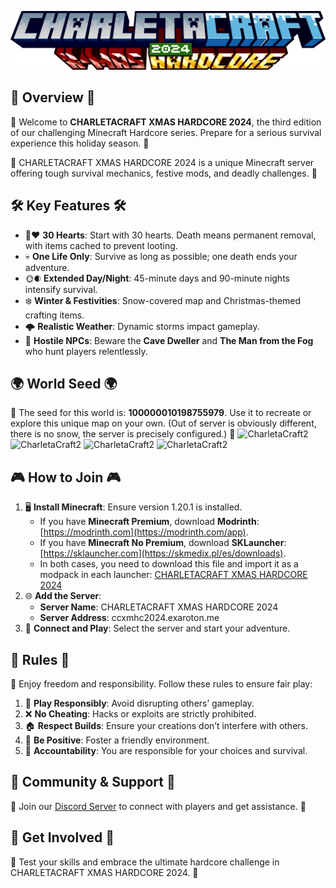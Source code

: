 ![CharletaCraft2](img/CCHXMAS2024.png)

## 🎅 Overview 🎅

🎄 Welcome to **CHARLETACRAFT XMAS HARDCORE 2024**, the third edition of our challenging Minecraft Hardcore series. Prepare for a serious survival experience this holiday season. 🎄

🎁 CHARLETACRAFT XMAS HARDCORE 2024 is a unique Minecraft server offering tough survival mechanics, festive mods, and deadly challenges. 🎁

## 🛠️ Key Features 🛠️

- 🧑❤ **30 Hearts**: Start with 30 hearts. Death means permanent removal, with items cached to prevent looting.
- 💀 **One Life Only**: Survive as long as possible; one death ends your adventure.
- 🌞🌒 **Extended Day/Night**: 45-minute days and 90-minute nights intensify survival.
- ❄️ **Winter & Festivities**: Snow-covered map and Christmas-themed crafting items.
- 🌩️ **Realistic Weather**: Dynamic storms impact gameplay.
- 👾 **Hostile NPCs**: Beware the **Cave Dweller** and **The Man from the Fog** who hunt players relentlessly.

## 🌍 World Seed 🌍

🔢 The seed for this world is: **100000010198755979**. Use it to recreate or explore this unique map on your own. (Out of server is obviously different, there is no snow, the server is precisely configured.) 🔢
![CharletaCraft2](img/img1.png)
![CharletaCraft2](img/img2.png)
![CharletaCraft2](img/img3.png)
![CharletaCraft2](img/img4.png)

## 🎮 How to Join 🎮

1. 🖥️ **Install Minecraft**: Ensure version 1.20.1 is installed.
   - If you have **Minecraft Premium**, download **Modrinth**: [https://modrinth.com](https://modrinth.com/app).
   - If you have **Minecraft No Premium**, download **SKLauncher**: [https://sklauncher.com](https://skmedix.pl/es/downloads).
   - In both cases, you need to download this file and import it as a modpack in each launcher: [CHARLETACRAFT XMAS HARDCORE 2024](https://drive.google.com/file/d/1It_elU3gcgjogCfjUU7ESA-HHhZHFNCu/view?usp=sharing)
2. 🌐 **Add the Server**:
   - **Server Name**: CHARLETACRAFT XMAS HARDCORE 2024
   - **Server Address**: ccxmhc2024.exaroton.me
3. 🚪 **Connect and Play**: Select the server and start your adventure.

## 📝 Rules 📝

🎄 Enjoy freedom and responsibility. Follow these rules to ensure fair play:

1. 🎯 **Play Responsibly**: Avoid disrupting others’ gameplay.
2. ❌ **No Cheating**: Hacks or exploits are strictly prohibited.
3. 🏠 **Respect Builds**: Ensure your creations don’t interfere with others.
4. 💬 **Be Positive**: Foster a friendly environment.
5. 📜 **Accountability**: You are responsible for your choices and survival.

## 🤝 Community & Support 🤝

🎅 Join our [Discord Server](https://discord.gg/hrHBGrMJ) to connect with players and get assistance. 🎅

## 🎁 Get Involved 🎁

🎄 Test your skills and embrace the ultimate hardcore challenge in CHARLETACRAFT XMAS HARDCORE 2024. 🎄

